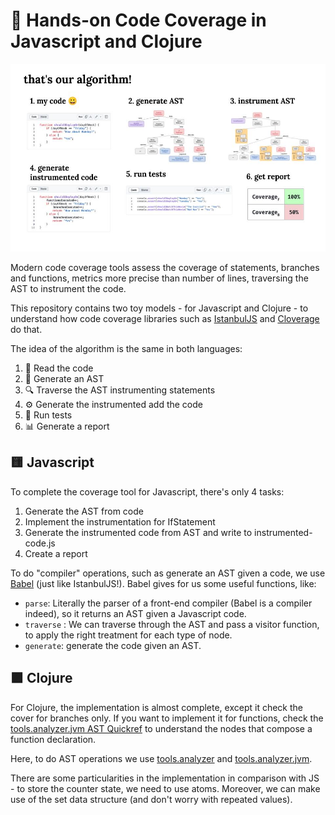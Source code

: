 # 🧪 Hands-on Code Coverage in Javascript and Clojure

<div align="center">
  <img src="code-coverage-algorithm.jpg" alt="Code Coverage Algorithm" height="300">
</div>

Modern code coverage tools assess the coverage of statements, branches and functions, metrics more precise than number of lines, traversing the AST to instrument the code.

This repository contains two toy models - for Javascript and Clojure - to understand how code coverage libraries such as [IstanbulJS](https://github.com/istanbuljs/istanbuljs) and [Cloverage](https://github.com/cloverage/cloverage) do that.

The idea of the algorithm is the same in both languages:

1. 📖 Read the code
2. 🌳 Generate an AST
3. 🔍 Traverse the AST instrumenting statements
4. ⚙️ Generate the instrumented add the code
5. 🧪 Run tests
6. 📊 Generate a report

## 🟨 Javascript

To complete the coverage tool for Javascript, there's only 4 tasks:

1. Generate the AST from code
2. Implement the instrumentation for IfStatement
3. Generate the instrumented code from AST and write to instrumented-code.js
4. Create a report

To do "compiler" operations, such as generate an AST given a code, we use [Babel](https://github.com/babel/babel) (just like IstanbulJS!). Babel gives for us some useful functions, like:
- `parse`: Literally the parser of a front-end compiler (Babel is a compiler indeed), so it returns an AST given a Javascript code.
- `traverse` : We can traverse through the AST and pass a visitor function, to apply the right treatment for each type of node.
- `generate`: generate the code given an AST.

## 🟪 Clojure

For Clojure, the implementation is almost complete, except it check the cover for branches only. If you want to implement it for functions, check the [tools.analyzer.jvm AST Quickref](https://clojure.github.io/tools.analyzer.jvm/spec/quickref.html) to understand the nodes that compose a function declaration.

Here, to do AST operations we use [tools.analyzer](https://github.com/clojure/tools.analyzer) and
 [tools.analyzer.jvm](https://github.com/clojure/tools.analyzer.jvm).

There are some particularities in the implementation in comparison with JS - to store the counter state, we need to use atoms. Moreover, we can make use of the set data structure (and don't worry with repeated values).